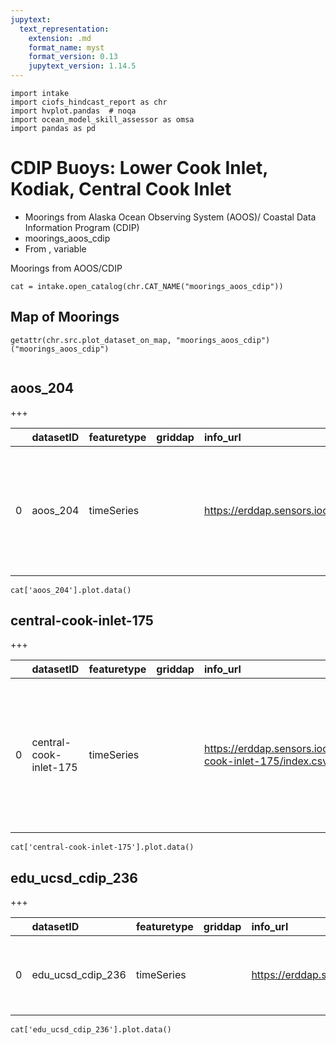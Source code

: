 ```yaml
---
jupytext:
  text_representation:
    extension: .md
    format_name: myst
    format_version: 0.13
    jupytext_version: 1.14.5
---
```


```{code-cell}
import intake
import ciofs_hindcast_report as chr
import hvplot.pandas  # noqa
import ocean_model_skill_assessor as omsa
import pandas as pd
```

# CDIP Buoys: Lower Cook Inlet, Kodiak, Central Cook Inlet

* Moorings from Alaska Ocean Observing System (AOOS)/ Coastal Data Information Program (CDIP)
* moorings_aoos_cdip
* From , variable

Moorings from AOOS/CDIP




    

```{code-cell}
cat = intake.open_catalog(chr.CAT_NAME("moorings_aoos_cdip"))
```

## Map of Moorings
    

```{code-cell}
getattr(chr.src.plot_dataset_on_map, "moorings_aoos_cdip")("moorings_aoos_cdip")
    
```

## aoos_204
        

+++

            
|    | datasetID   | featuretype   | griddap   | info_url                                                      | institution                          | maptype   |   maxLatitude |   maxLongitude | maxTime              |   minLatitude |   minLongitude | minTime              | summary                                                                                | tabledap                                                | title                                                |
|---:|:------------|:--------------|:----------|:--------------------------------------------------------------|:-------------------------------------|:----------|--------------:|---------------:|:---------------------|--------------:|---------------:|:---------------------|:---------------------------------------------------------------------------------------|:--------------------------------------------------------|:-----------------------------------------------------|
|  0 | aoos_204    | timeSeries    |           | https://erddap.sensors.ioos.us/erddap/info/aoos_204/index.csv | Alaska Ocean Observing System (AOOS) | point     |       59.5973 |       -151.829 | 2023-04-27T00:45:00Z |       59.5973 |       -151.829 | 2013-07-21T19:22:27Z | Timeseries data from 'Lower Cook Inlet, AK, CDIP Wave and Current Buoy 204' (aoos_204) | https://erddap.sensors.ioos.us/erddap/tabledap/aoos_204 | Lower Cook Inlet, AK, CDIP Wave and Current Buoy 204 |


```{code-cell}
cat['aoos_204'].plot.data()
```

## central-cook-inlet-175
        

+++

            
|    | datasetID              | featuretype   | griddap   | info_url                                                                    | institution                          | maptype   |   maxLatitude |   maxLongitude | maxTime              |   minLatitude |   minLongitude | minTime              | summary                                                                                             | tabledap                                                              | title                                               |
|---:|:-----------------------|:--------------|:----------|:----------------------------------------------------------------------------|:-------------------------------------|:----------|--------------:|---------------:|:---------------------|--------------:|---------------:|:---------------------|:----------------------------------------------------------------------------------------------------|:----------------------------------------------------------------------|:----------------------------------------------------|
|  0 | central-cook-inlet-175 | timeSeries    |           | https://erddap.sensors.ioos.us/erddap/info/central-cook-inlet-175/index.csv | Alaska Ocean Observing System (AOOS) | point     |       59.7335 |       -152.005 | 2013-01-03T06:54:07Z |       59.7335 |       -152.005 | 2011-05-09T23:00:27Z | Timeseries data from 'Central Cook Inlet, AK, Historic CDIP Wave Buoy 175' (central-cook-inlet-175) | https://erddap.sensors.ioos.us/erddap/tabledap/central-cook-inlet-175 | Central Cook Inlet, AK, Historic CDIP Wave Buoy 175 |


```{code-cell}
cat['central-cook-inlet-175'].plot.data()
```

## edu_ucsd_cdip_236
        

+++

            
|    | datasetID         | featuretype   | griddap   | info_url                                                               | institution                          | maptype   |   maxLatitude |   maxLongitude | maxTime              |   minLatitude |   minLongitude | minTime              | summary                                                                   | tabledap                                                         | title                          |
|---:|:------------------|:--------------|:----------|:-----------------------------------------------------------------------|:-------------------------------------|:----------|--------------:|---------------:|:---------------------|--------------:|---------------:|:---------------------|:--------------------------------------------------------------------------|:-----------------------------------------------------------------|:-------------------------------|
|  0 | edu_ucsd_cdip_236 | timeSeries    |           | https://erddap.sensors.ioos.us/erddap/info/edu_ucsd_cdip_236/index.csv | Alaska Ocean Observing System (AOOS) | point     |       57.4795 |       -151.695 | 2021-09-25T17:58:20Z |       57.4795 |       -151.695 | 2017-09-28T22:00:00Z | Timeseries data from 'Kodiak, AK, CDIP Wave Buoy 236' (edu_ucsd_cdip_236) | https://erddap.sensors.ioos.us/erddap/tabledap/edu_ucsd_cdip_236 | Kodiak, AK, CDIP Wave Buoy 236 |


```{code-cell}
cat['edu_ucsd_cdip_236'].plot.data()
```
